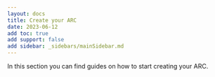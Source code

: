 ```yaml
---
layout: docs
title: Create your ARC
date: 2023-06-12
add toc: true
add support: false
add sidebar: _sidebars/mainSidebar.md
---
```


In this section you can find guides on how to start creating your ARC.